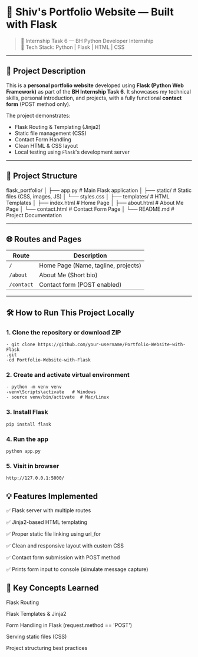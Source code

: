 # 💼 Shiv's Portfolio Website — Built with Flask

> 🚀 Internship Task 6 — BH Python Developer Internship  
> 🧰 Tech Stack: Python | Flask | HTML | CSS

---

## 📌 Project Description

This is a **personal portfolio website** developed using **Flask (Python Web Framework)** as part of the **BH Internship Task 6**. It showcases my technical skills, personal introduction, and projects, with a fully functional **contact form** (POST method only).

The project demonstrates:
- Flask Routing & Templating (Jinja2)
- Static file management (CSS)
- Contact Form Handling
- Clean HTML & CSS layout
- Local testing using `Flask`'s development server

---

## 📁 Project Structure

flask_portfolio/
│
├── app.py # Main Flask application
│
├── static/ # Static files (CSS, images, JS)
│ └── styles.css
│
├── templates/ # HTML Templates
│ ├── index.html # Home Page
│ ├── about.html # About Me Page
│ └── contact.html # Contact Form Page
│
└── README.md # Project Documentation


---

## 🌐 Routes and Pages

| Route        | Description                    |
|--------------|--------------------------------|
| `/`          | Home Page (Name, tagline, projects) |
| `/about`     | About Me (Short bio)           |
| `/contact`   | Contact form (POST enabled)    |

---

## 🛠️ How to Run This Project Locally

### 1. Clone the repository or download ZIP
```
- git clone https://github.com/your-username/Portfolio-Website-with-Flask
.git
-cd Portfolio-Website-with-Flask
```
### 2. Create and activate virtual environment

```
- python -m venv venv  
-venv\Scripts\activate   # Windows   
- source venv/bin/activate  # Mac/Linux
```
### 3. Install Flask

```
pip install flask
```
### 4. Run the app

```
python app.py
```

### 5. Visit in browser
    http://127.0.0.1:5000/
    
## 💡 Features Implemented
✅ Flask server with multiple routes

✅ Jinja2-based HTML templating

✅ Proper static file linking using url_for

✅ Clean and responsive layout with custom CSS

✅ Contact form submission with POST method

✅ Prints form input to console (simulate message capture)

## 🧠 Key Concepts Learned
Flask Routing

Flask Templates & Jinja2

Form Handling in Flask (request.method == 'POST')

Serving static files (CSS)

Project structuring best practices